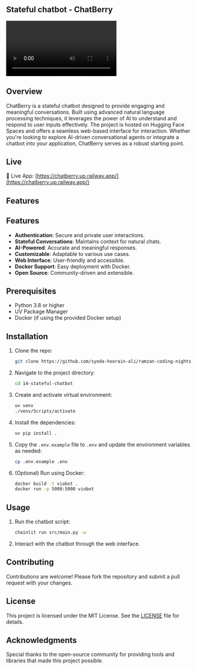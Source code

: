 ## Stateful chatbot - ChatBerry

<video controls>
    <source src="./demo.mp4" />
</video>

## Overview
ChatBerry is a stateful chatbot designed to provide engaging and meaningful conversations. Built using advanced natural language processing techniques, it leverages the power of AI to understand and respond to user inputs effectively. The project is hosted on Hugging Face Spaces and offers a seamless web-based interface for interaction. Whether you're looking to explore AI-driven conversational agents or integrate a chatbot into your application, ChatBerry serves as a robust starting point.

## Live
🔹 Live App: [https://chatberry.up.railway.app/](https://chatberry.up.railway.app/)

## Features

## Features
- **Authentication**: Secure and private user interactions.
- **Stateful Conversations**: Maintains context for natural chats.
- **AI-Powered**: Accurate and meaningful responses.
- **Customizable**: Adaptable to various use cases.
- **Web Interface**: User-friendly and accessible.
- **Docker Support**: Easy deployment with Docker.
- **Open Source**: Community-driven and extensible.


## Prerequisites

- Python 3.8 or higher
- UV Package Manager
- Docker (if using the provided Docker setup)


## Installation

1. Clone the repo:
    ```bash
    git clone https://github.com/syeda-hoorain-ali/ramzan-coding-nights
    ```

2. Navigate to the project directory:
    ```bash
    cd 14-stateful-chatbot
    ```

3. Create and activate virtual environment:
    ```bash
    uv venv
    ./venv/Scripts/activate
    ```

4. Install the dependencies:
    ```bash
    uv pip install .
    ```

5. Copy the `.env.example` file to `.env` and update the environment variables as needed:
    ```bash
    cp .env.example .env
    ```

6. (Optional) Run using Docker:
    ```bash
    docker build -t viobot .
    docker run -p 5000:5000 viobot
    ```

## Usage

1. Run the chatbot script:
    ```bash
    chainlit run src/main.py -w
    ```
2. Interact with the chatbot through the web interface.

## Contributing
Contributions are welcome! Please fork the repository and submit a pull request with your changes.

## License
This project is licensed under the MIT License. See the [LICENSE](../LICENSE) file for details.

## Acknowledgments
Special thanks to the open-source community for providing tools and libraries that made this project possible.